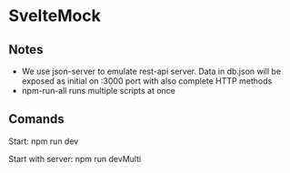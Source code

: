 # SvelteMock

## Notes
* We use json-server to emulate rest-api server. Data in db.json will be exposed as initial on :3000 port with also complete HTTP methods
* npm-run-all runs multiple scripts at once

## Comands
Start: npm run dev

Start with server: npm run devMulti
